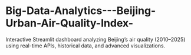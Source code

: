 # Big-Data-Analytics---Beijing-Urban-Air-Quality-Index-
Interactive Streamlit dashboard analyzing Beijing’s air quality (2010–2025) using real-time APIs, historical data, and advanced visualizations.
